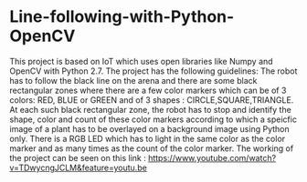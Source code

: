 # Line-following-with-Python-OpenCV
This project is based on IoT which uses open libraries like Numpy and OpenCV with Python 2.7.
The project has the following guidelines:
The robot has to follow the black line on the arena and there are some black rectangular zones where there are a few color markers which can be of 3 colors: RED, BLUE or GREEN and of 3 shapes : CIRCLE,SQUARE,TRIANGLE. At each such black rectangular zone, the robot has to stop and identify the shape, color and count of these color markers according to which a speicfic image of a plant has to be overlayed on a background image using Python only. There is a RGB LED which has to light in the same color as the color marker and as many times as the count of the color marker.
The working of the project can be seen on this link :
https://www.youtube.com/watch?v=TDwycngJCLM&feature=youtu.be
